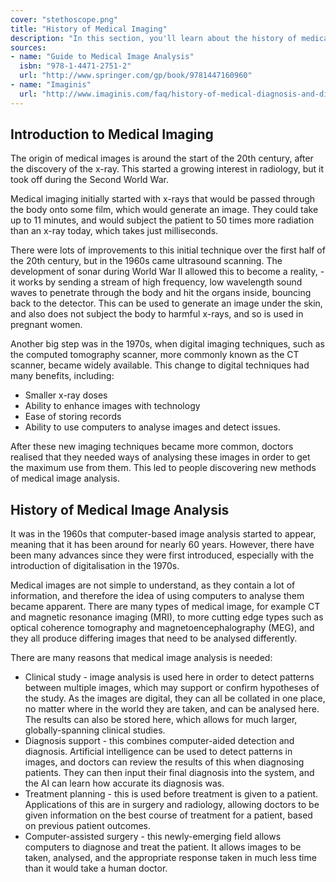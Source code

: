 ```yaml
---
cover: "stethoscope.png"
title: "History of Medical Imaging"
description: "In this section, you'll learn about the history of medical imaging. You will see why physicians decided to use medical imaging, and why they want to be able to analyse the images."
sources:
- name: "Guide to Medical Image Analysis"
  isbn: "978-1-4471-2751-2"
  url: "http://www.springer.com/gp/book/9781447160960"
- name: "Imaginis"
  url: "http://www.imaginis.com/faq/history-of-medical-diagnosis-and-diagnostic-imaging"
---
```


## Introduction to Medical Imaging

The origin of medical images is around the start of the 20th century, after the discovery of the x-ray. This started a growing interest in radiology, but it took off during the Second World War.

Medical imaging initially started with x-rays that would be passed through the body onto some film, which would generate an image. They could take up to 11 minutes, and would subject the patient to 50 times more radiation than an x-ray today, which takes just milliseconds.

There were lots of improvements to this initial technique over the first half of the 20th century, but in the 1960s came ultrasound scanning. The development of sonar during World War II allowed this to become a reality, - it works by sending a stream of high frequency, low wavelength sound waves to penetrate through the body and hit the organs inside, bouncing back to the detector. This can be used to generate an image under the skin, and also does not subject the body to harmful x-rays, and so is used in pregnant women.

Another big step was in the 1970s, when digital imaging techniques, such as the computed tomography scanner, more commonly known as the CT scanner, became widely available. This change to digital techniques had many benefits, including:

- Smaller x-ray doses
- Ability to enhance images with technology
- Ease of storing records
- Ability to use computers to analyse images and detect issues.

After these new imaging techniques became more common, doctors realised that they needed ways of analysing these images in order to get the maximum use from them. This led to people discovering new methods of medical image analysis.

## History of Medical Image Analysis

It was in the 1960s that computer-based image analysis started to appear, meaning that it has been around for nearly 60 years. However, there have been many advances since they were first introduced, especially with the introduction of digitalisation in the 1970s.

Medical images are not simple to understand, as they contain a lot of information, and therefore the idea of using computers to analyse them became apparent. There are many types of medical image, for example CT and magnetic resonance imaging (MRI), to more cutting edge types such as optical coherence tomography and magnetoencephalography (MEG), and they all produce differing images that need to be analysed differently.

There are many reasons that medical image analysis is needed:

- Clinical study - image analysis is used here in order to detect patterns between multiple images, which may support or confirm hypotheses of the study. As the images are digital, they can all be collated in one place, no matter where in the world they are taken, and can be analysed here. The results can also be stored here, which allows for much larger, globally-spanning clinical studies.
- Diagnosis support - this combines computer-aided detection and diagnosis. Artificial intelligence can be used to detect patterns in images, and doctors can review the results of this when diagnosing patients. They can then input their final diagnosis into the system, and the AI can learn how accurate its diagnosis was.
- Treatment planning - this is used before treatment is given to a patient. Applications of this are in surgery and radiology, allowing doctors to be given information on the best course of treatment for a patient, based on previous patient outcomes.
- Computer-assisted surgery - this newly-emerging field allows computers to diagnose and treat the patient. It allows images to be taken, analysed, and the appropriate response taken in much less time than it would take a human doctor.